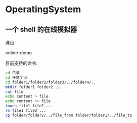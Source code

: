 # OperatingSystem

## 一个 shell 的在线模拟器

课设

online-demo

目前支持的命令:

```bash
cd 目录
cd 任意个点
cd folder1/folder2/folder3/../folder4/..
mkdir folder1 folder2 ...
cat file
echo content > file
echo content >> file
touch file1 file2 ...
rm file1 file2 ...
cp folder/folder2/../file_from folder/folder1/../file_to
```
